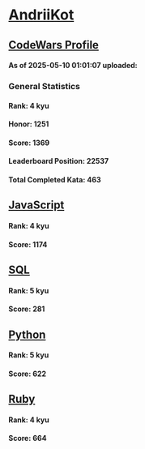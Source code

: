 # [AndriiKot](https://www.codewars.com/users/AndriiKot)

## [CodeWars Profile](https://www.codewars.com/users/AndriiKot)

#### As of 2025-05-10 01:01:07 uploaded:

### General Statistics

#### Rank: 4 kyu

#### Honor: 1251

#### Score: 1369

#### Leaderboard Position: 22537

#### Total Completed Kata: 463



## [JavaScript](https://github.com/AndriiKot/JavaScript__CodeWars)

#### Rank: 4 kyu

#### Score: 1174


## [SQL](https://github.com/AndriiKot/SQL__CodeWars)

#### Rank: 5 kyu

#### Score: 281


## [Python](https://github.com/AndriiKot/Python__CodeWars)

#### Rank: 5 kyu

#### Score: 622


## [Ruby](https://github.com/AndriiKot/Ruby__CodeWars)

#### Rank: 4 kyu

#### Score: 664

